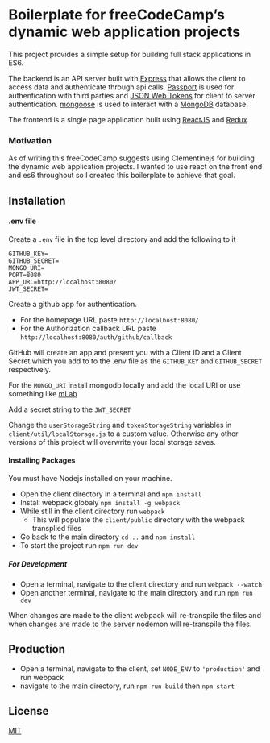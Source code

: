 # Boilerplate for freeCodeCamp’s dynamic web application projects

This project provides a simple setup for building full stack applications in ES6. 

The backend is an API server built with [Express](http://expressjs.com/) that allows the client to access data and authenticate through api calls. [Passport](http://passportjs.org/) is used for authentication with third parties and [JSON Web Tokens](https://jwt.io/) for client to server authentication. [mongoose](http://mongoosejs.com/) is used to interact with a [MongoDB](https://www.mongodb.com/) database. 

The frontend is a single page application built using [ReactJS](https://facebook.github.io/react/) and [Redux](http://redux.js.org/).

### Motivation

As of writing this freeCodeCamp suggests using Clementinejs for building the dynamic web application projects. I wanted to use react on the front end and es6 throughout so I created this boilerplate to achieve that goal.

## Installation

#### .env file

Create a ```.env``` file in the top level directory and add the following to it

```
GITHUB_KEY=
GITHUB_SECRET=
MONGO_URI=
PORT=8080
APP_URL=http://localhost:8080/
JWT_SECRET=
```
Create a github app for authentication. 
* For the homepage URL paste ```http://localhost:8080/```
* For the Authorization callback URL paste ```http://localhost:8080/auth/github/callback```

GitHub will create an app and present you with a Client ID and a Client Secret which you add to to the .env file as the ```GITHUB_KEY``` and ```GITHUB_SECRET``` respectively. 

For the ```MONGO_URI``` install mongodb locally and add the local URI or use something like [mLab](https://mlab.com/)

Add a secret string to the ```JWT_SECRET```

Change the ```userStorageString``` and ```tokenStorageString``` variables in ```client/util/localStorage.js``` to a custom value. Otherwise any other versions of this project will overwrite your local storage saves.

#### Installing Packages

You must have Nodejs installed on your machine. 

* Open the client directory in a terminal and ```npm install```
* Install webpack globaly ```npm install -g webpack```
* While still in the client directory run ```webpack```
  * This will populate the ```client/public``` directory with the webpack transplied files
*  Go back to the main directory ```cd ..``` and ```npm install```
*  To start the project run ```npm run dev```

##### For Development

* Open a terminal, navigate to the client directory and run ```webpack --watch```
* Open another terminal, navigate to the main directory and run ```npm run dev```

When changes are made to the client webpack will re-transpile the files and when changes are made to the server nodemon will re-transpile the files.


## Production

* Open a terminal, navigate to the client, set ```NODE_ENV``` to ```'production'``` and run webpack
* navigate to the main directory, run ```npm run build``` then ```npm start```

## License

[MIT](https://opensource.org/licenses/MIT)